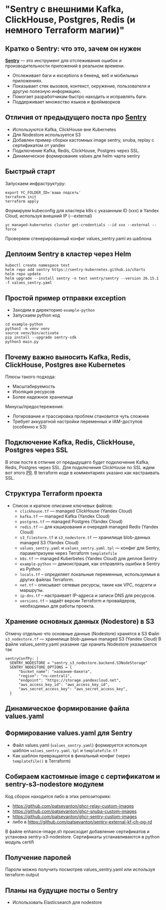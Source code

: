 # **"Sentry с внешними Kafka, ClickHouse, Postgres, Redis (и немного Terraform магии)"**

## Кратко о Sentry: что это, зачем он нужен

**[Sentry](https://github.com/getsentry/sentry)** — это инструмент для отслеживания ошибок и производительности приложений в реальном времени.

- Отслеживает баги и exceptions в бекенд, веб и мобильных приложениях.
- Показывает стек вызовов, контекст, окружение, пользователя и другую полезную информацию.
- Помогает разработчикам быстро находить и исправлять баги.
- Поддерживает множество языков и фреймворков

## Отличия от предыдущего поста про [Sentry](https://habr.com/ru/companies/magnit/articles/831264/)
- Используются Kafka, ClickHouse вне Kubernetes
- Для Nodestore используется S3
- Добавлен пример сборки кастомных image sentry, snuba, replay с сертификатом от yandex
- Подключение Kafka, Redis, ClickHouse, Postgres через SSL.
- Динамическое формирование values для helm чарта sentry

## Быстрый старт
Запускаем инфраструктуру:

```shell
export YC_FOLDER_ID='ваша подсеть'
terraform init
terraform apply
```

Формируем kubeconfig для кластера k8s с указанным ID (xxx) в Yandex Cloud, используя внешний IP (--external)
```shell
yc managed-kubernetes cluster get-credentials --id xxx --external --force
```

Проверяем сгенерированный конфиг values_sentry.yaml из шаблона

## Деплоим Sentry в кластер через Helm
```shell
kubectl create namespace test
helm repo add sentry https://sentry-kubernetes.github.io/charts
helm repo update
helm upgrade --install sentry -n test sentry/sentry --version 26.15.1 -f values_sentry.yaml
```

## Простой пример отправки exception

- Заходим в директорию `example-python`
- Запускаем python код
```shell
cd example-python
python3 -m venv venv
source venv/bin/activate
pip install --upgrade sentry-sdk
python3 main.py
```

## Почему важно выносить Kafka, Redis, ClickHouse, Postgres вне Kubernetes
Плюсы такого подхода:

* Масштабируемость
* Изоляция ресурсов
* Более надежное хранилище

Минусы/предостережения:

* Логирование и трассировка проблем становится чуть сложнее
* Требует аккуратной настройки переменных и IAM-доступов (особенно к S3)

## Подключение Kafka, Redis, ClickHouse, Postgres через SSL
В этом посте в отличие от предыдущего будет подключение Kafka, Redis, Postgres через SSL.
Для подключения ClickHouse по SSL ждем вот этого [PR](https://github.com/sentry-kubernetes/charts/pull/1671).
В terraform коде в комментариях указано как настраивать SSL.

## Структура Terraform проекта

- Список и краткое описание ключевых файлов:
    - `clickhouse.tf` — managed ClickHouse (Yandex Cloud)
    - `kafka.tf` — managed Kafka (Yandex Cloud)
    - `postgres.tf` — managed Postgres (Yandex Cloud)
    - `redis.tf` — для кэширования и очередей managed Redis (Yandex Cloud)
    - `s3_filestore.tf` и `s3_nodestore.tf` — хранилище blob-данных managed S3 (Yandex Cloud)
    - `values_sentry.yaml` и `values_sentry.yaml.tpl` — конфиг для Sentry, параметризуем через Terraform `templatefile`
    - `k8s.tf` — managed Kuberbetes (Yandex Cloud) для деплоя Sentry
    - `example-python` — демонстрация, как отправлять ошибки в Sentry из Python
    - `locals.tf` – определяет локальные переменные, используемые в других файлах Terraform.
    - `net.tf` – описывает сетевые ресурсы, такие как VPC, подсети и маршруты.
    - `ip-dns.tf` – настраивает IP-адреса и записи DNS для ресурсов.
    - `versions.tf` – задаёт версии Terraform и провайдеров, необходимых для работы проекта.

## Хранение основных данных (Nodestore) в S3
Отмечу отдельно что основные данные (Nodestore) хранятся в S3
Файл `s3_nodestore.tf` — хранилище blob-данных managed S3 (Yandex Cloud)
В файле values_sentry.yaml указание где хранить Nodestore указывается так
```
sentryConfPy: |
  SENTRY_NODESTORE = "sentry_s3_nodestore.backend.S3NodeStorage"
  SENTRY_NODESTORE_OPTIONS = {
      "bucket_name": "название-бакета",
      "region": "ru-central1",
      "endpoint": "https://storage.yandexcloud.net",
      "aws_access_key_id": "aws_access_key_id",
      "aws_secret_access_key": "aws_secret_access_key",
  }
```

## Динамическое формирование файла values.yaml
## Формирование values.yaml для Sentry

- Файл values.yaml (`values_sentry.yaml`) формируется используя шаблон `values_sentry.yaml.tpl` и `templatefile.tf`
- Как шаблон превращается в финальный конфиг (через `templatefile()` в Terraform)


## Собираем кастомные image с сертификатом и sentry-s3-nodestore модулем
Код сборок находится либо в этих репозиториях:
- https://github.com/patsevanton/ghcr-relay-custom-images
- https://github.com/patsevanton/ghcr-snuba-custom-images
- https://github.com/patsevanton/ghcr-sentry-custom-images
- либо в https://github.com/patsevanton/sentry-external-kf-ch-pg-rd

В файле enhance-image.sh происходит добавление сертификатов и установка sentry-s3-nodestore.
Сертификаты устанавливаются в python модуль certifi

## Получение паролей
Пароли можно получить посмотрев values_sentry.yaml или используя terraform output

## Планы на будущие посты о Sentry
- Использовать Elasticsearch для nodestore
